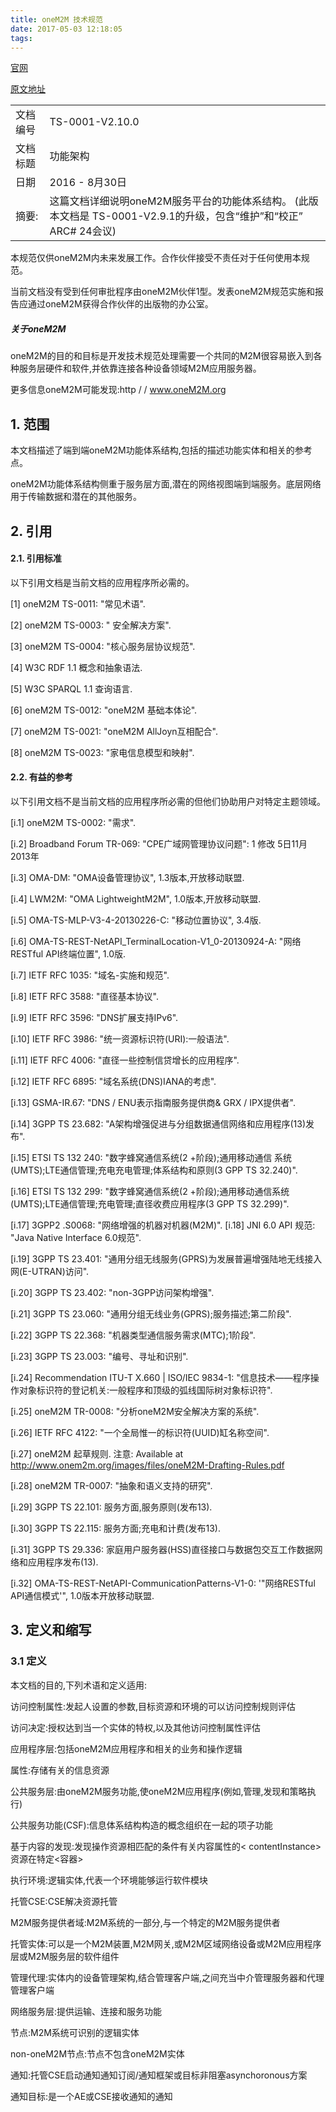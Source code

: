 ```yaml
---
title: oneM2M 技术规范
date: 2017-05-03 12:18:05
tags:
---
```


[官网](http://www.onem2m.org/)

[原文地址](http://www.onem2m.org/images/files/deliverables/Release2/TS-0001-%20Functional_Architecture-V2_10_0.pdf)

|    |    |
| -- | -- |
| 文档编号 | TS-0001-V2.10.0 |
| 文档标题 | 功能架构 |
| 日期 | 2016 - 8月30日 |
| 摘要: | 这篇文档详细说明oneM2M服务平台的功能体系结构。 (此版本文档是 TS-0001-V2.9.1的升级，包含“维护”和“校正” ARC# 24会议) |

本规范仅供oneM2M内未来发展工作。合作伙伴接受不责任对于任何使用本规范。

当前文档没有受到任何审批程序由oneM2M伙伴1型。发表oneM2M规范实施和报告应通过oneM2M获得合作伙伴的出版物的办公室。

<!-- more -->

##### 关于oneM2M
oneM2M的目的和目标是开发技术规范处理需要一个共同的M2M很容易嵌入到各种服务层硬件和软件,并依靠连接各种设备领域M2M应用服务器。

更多信息oneM2M可能发现:http / / www.oneM2M.org

## 1. 范围
本文档描述了端到端oneM2M功能体系结构,包括的描述功能实体和相关的参考点。

oneM2M功能体系结构侧重于服务层方面,潜在的网络视图端到端服务。底层网络用于传输数据和潜在的其他服务。

## 2. 引用
#### 2.1. 引用标准
以下引用文档是当前文档的应用程序所必需的。

[1] oneM2M TS-0011: "常见术语".

[2] oneM2M TS-0003: " 安全解决方案".

[3] oneM2M TS-0004: "核心服务层协议规范".

[4] W3C RDF 1.1 概念和抽象语法.

[5] W3C SPARQL 1.1 查询语言.

[6] oneM2M TS-0012: "oneM2M 基础本体论".

[7] oneM2M TS-0021: "oneM2M AllJoyn互相配合".

[8] oneM2M TS-0023: "家电信息模型和映射".

#### 2.2. 有益的参考
以下引用文档不是当前文档的应用程序所必需的但他们协助用户对特定主题领域。

[i.1] oneM2M TS-0002: "需求".

[i.2] Broadband Forum TR-069: "CPE广域网管理协议问题": 1 修改 5日11月2013年

[i.3] OMA-DM: "OMA设备管理协议", 1.3版本,开放移动联盟.

[i.4] LWM2M: "OMA LightweightM2M", 1.0版本,开放移动联盟.

[i.5] OMA-TS-MLP-V3-4-20130226-C: "移动位置协议", 3.4版.

[i.6] OMA-TS-REST-NetAPI_TerminalLocation-V1_0-20130924-A: "网络RESTful API终端位置", 1.0版.

[i.7] IETF RFC 1035: "域名-实施和规范".

[i.8] IETF RFC 3588: "直径基本协议".

[i.9] IETF RFC 3596: "DNS扩展支持IPv6".

[i.10] IETF RFC 3986: "统一资源标识符(URI):一般语法".

[i.11] IETF RFC 4006: "直径一些控制信贷增长的应用程序".

[i.12] IETF RFC 6895: "域名系统(DNS)IANA的考虑".

[i.13] GSMA-IR.67: "DNS / ENU表示指南服务提供商& GRX / IPX提供者".

[i.14] 3GPP TS 23.682: "A架构增强促进与分组数据通信网络和应用程序(13)发布".

[i.15] ETSI TS 132 240: "数字蜂窝通信系统(2 +阶段);通用移动通信
系统(UMTS);LTE通信管理;充电充电管理;体系结构和原则(3 GPP TS 32.240)".

[i.16] ETSI TS 132 299: "数字蜂窝通信系统(2 +阶段);通用移动通信系统(UMTS);LTE通信管理;充电管理;直径收费应用程序(3 GPP TS 32.299)".

[i.17] 3GPP2 .S0068: "网络增强的机器对机器(M2M)".
[i.18] JNI 6.0 API 规范: "Java Native Interface 6.0规范".

[i.19] 3GPP TS 23.401: "通用分组无线服务(GPRS)为发展普遍增强陆地无线接入网(E-UTRAN)访问".

[i.20] 3GPP TS 23.402: "non-3GPP访问架构增强".

[i.21] 3GPP TS 23.060: "通用分组无线业务(GPRS);服务描述;第二阶段".

[i.22] 3GPP TS 22.368: "机器类型通信服务需求(MTC);1阶段".

[i.23] 3GPP TS 23.003: "编号、寻址和识别".

[i.24] Recommendation ITU-T X.660 | ISO/IEC 9834-1: "信息技术——程序操作对象标识符的登记机关:一般程序和顶级的弧线国际树对象标识符".

[i.25] oneM2M TR-0008: "分析oneM2M安全解决方案的系统".

[i.26] IETF RFC 4122: "一个全局惟一的标识符(UUID)缸名称空间".

[i.27] oneM2M 起草规则.
注意: Available at http://www.onem2m.org/images/files/oneM2M-Drafting-Rules.pdf

[i.28] oneM2M TR-0007: "抽象和语义支持的研究".

[i.29] 3GPP TS 22.101: 服务方面,服务原则(发布13).

[i.30] 3GPP TS 22.115: 服务方面;充电和计费(发布13).

[i.31] 3GPP TS 29.336: 家庭用户服务器(HSS)直径接口与数据包交互工作数据网络和应用程序发布(13).

[i.32] OMA-TS-REST-NetAPI-CommunicationPatterns-V1-0: '"网络RESTful API通信模式'", 1.0版本开放移动联盟.

## 3. 定义和缩写

### 3.1 定义
本文档的目的,下列术语和定义适用:

访问控制属性:发起人设置的参数,目标资源和环境的可以访问控制规则评估

访问决定:授权达到当一个实体的特权,以及其他访问控制属性评估

应用程序层:包括oneM2M应用程序和相关的业务和操作逻辑

属性:存储有关的信息资源

公共服务层:由oneM2M服务功能,使oneM2M应用程序(例如,管理,发现和策略执行)

公共服务功能(CSF):信息体系结构构造的概念组织在一起的项子功能

基于内容的发现:发现操作<contentInstance>资源相匹配的条件有关内容属性的< contentInstance>资源在特定<容器>

执行环境:逻辑实体,代表一个环境能够运行软件模块

托管CSE:CSE解决资源托管

M2M服务提供者域:M2M系统的一部分,与一个特定的M2M服务提供者

托管实体:可以是一个M2M装置,M2M网关,或M2M区域网络设备或M2M应用程序层或M2M服务层的软件组件

管理代理:实体内的设备管理架构,结合管理客户端,之间充当中介管理服务器和代理管理客户端

网络服务层:提供运输、连接和服务功能

节点:M2M系统可识别的逻辑实体

non-oneM2M节点:节点不包含oneM2M实体

通知:托管CSE启动通知通知订阅/通知框架或目标非阻塞asynchoronous方案

通知目标:是一个AE或CSE接收通知的通知
